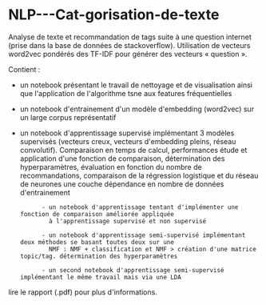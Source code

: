 # NLP---Cat-gorisation-de-texte
Analyse de texte et recommandation de tags suite à une question internet (prise dans la base de données de stackoverflow). Utilisation de vecteurs word2vec pondérés des TF-IDF pour générer des vecteurs « question ». 

Contient : 

- un notebook présentant le travail de nettoyage et de visualisation ainsi que l'application 
de l'algorithme tsne aux features fréquentielles

- un notebook d'entrainement d'un modèle d'embedding (word2vec) sur un large corpus représentatif

- un notebook d'apprentissage supervisé implémentant 3 modèles supervisés (vecteurs creux, 
	vecteurs d'embedding pleins, réseau convolutif). Comparaison en temps de calcul, performances 
	étude et application d'une fonction de comparaison, détermination des hyperparamètres, évaluation
	en fonction du nombre de recommandations, comparaison de la régression logistique et du réseau de neurones une couche
	dépendance en nombre de données d'entrainement
  
			- un notebook d'apprentissage tentant d'implémenter une fonction de comparaison améliorée appliquée
			  à l'apprentissage supervisé et non supervisé
        
			- un notebook d'apprentissage semi-supervisé implémentant deux méthodes se basant toutes deux sur une
			  NMF : NMF + classification et NMF > création d'une matrice topic/tag. détermination des hyperparamètres
        
			- un second notebook d'apprentissage semi-supervisé implémentant le même travail mais via une LDA
      
lire le rapport (.pdf) pour plus d'informations.

